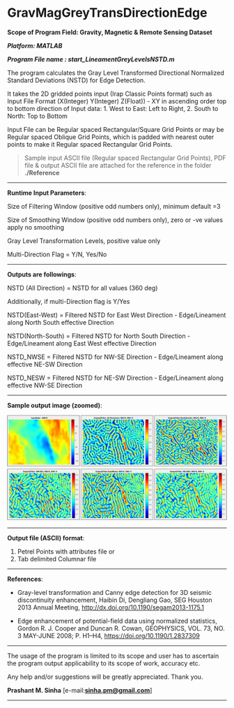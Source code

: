 # GravMagGreyTransDirectionEdge

**Scope of Program Field: Gravity, Magnetic & Remote Sensing Dataset**

_**Platform: MATLAB**_

_**Program File name : start_LineamentGreyLevelsNSTD.m**_

The program calculates the Gray Level Transformed Directional Normalized Standard Deviations (NSTD) for Edge Detection.

It takes the 2D gridded points input (Irap Classic Points format) such as Input File Format (X(Integer) Y(Integer) Z(Float)) - XY in ascending order top to bottom direction of Input data: 1. West to East: Left to Right, 2. South to North: Top to Bottom

Input File can be Regular spaced Rectangular/Square Grid Points or may be Regular spaced Oblique Grid Points, which is padded with nearest outer points to make it Regular spaced Rectangular Grid Points.

>Sample input ASCII file (Regular spaced Rectangular Grid Points), PDF file & output ASCII file are attached for the reference in the folder **./Reference**

------------------------------------------------------------------------------------------
**Runtime Input Parameters**:

Size of Filtering Window (positive odd numbers only), minimum default =3

Size of Smoothing Window (positive odd numbers only), zero or -ve values apply no smoothing

Gray Level Transformation Levels, positive value only

Multi-Direction Flag = Y/N, Yes/No

------------------------------------------------------------------------------------------

**Outputs are followings**: 

NSTD (All Direction) = NSTD for all values (360 deg)

Additionally, if multi-Direction flag is Y/Yes

NSTD(East-West) = Filtered NSTD for East West Direction - Edge/Lineament along North South effective Direction

NSTD(North-South) = Filtered NSTD for North South Direction - Edge/Lineament along East West effective Direction

NSTD_NWSE = Filtered NSTD for NW-SE Direction - Edge/Lineament along effective NE-SW Direction

NSTD_NESW = Filtered NSTD for NE-SW Direction - Edge/Lineament along effective NW-SE Direction

------------------------------------------------------------------------------------------

**Sample output image (zoomed)**:

![](./Reference/images/Image_zoomed.jpg)

------------------------------------------------------------------------------------------

**Output file (ASCII) format**:
  1. Petrel Points with attributes file or 
  2. Tab delimited Columnar file  

------------------------------------------------------------------------------------------
**References**:

* Gray-level transformation and Canny edge detection for 3D seismic discontinuity enhancement, Haibin Di, Dengliang Gao, SEG Houston 2013 Annual Meeting, http://dx.doi.org/10.1190/segam2013-1175.1

* Edge enhancement of potential-field data using normalized statistics, Gordon R. J. Cooper and Duncan R. Cowan, GEOPHYSICS, VOL. 73, NO. 3 MAY-JUNE 2008; P. H1–H4, https://doi.org/10.1190/1.2837309

------------------------------------------------------------------------------------------
The usage of the program is limited to its scope and user has to ascertain the program output applicability to its scope of work, accuracy etc.

Any help and/or suggestions will be greatly appreciated. 
Thank you.
  
**Prashant M. Sinha**
[e-mail:**sinha.pm@gmail.com**]

------------------------------------------------------------------------------------------
